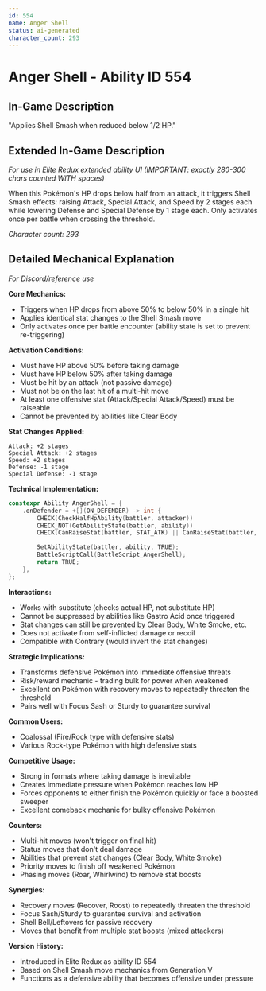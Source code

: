 ```yaml
---
id: 554
name: Anger Shell
status: ai-generated
character_count: 293
---
```


# Anger Shell - Ability ID 554

## In-Game Description
"Applies Shell Smash when reduced below 1/2 HP."

## Extended In-Game Description
*For use in Elite Redux extended ability UI (IMPORTANT: exactly 280-300 chars counted WITH spaces)*

When this Pokémon's HP drops below half from an attack, it triggers Shell Smash effects: raising Attack, Special Attack, and Speed by 2 stages each while lowering Defense and Special Defense by 1 stage each. Only activates once per battle when crossing the threshold.

*Character count: 293*

## Detailed Mechanical Explanation
*For Discord/reference use*

**Core Mechanics:**
- Triggers when HP drops from above 50% to below 50% in a single hit
- Applies identical stat changes to the Shell Smash move
- Only activates once per battle encounter (ability state is set to prevent re-triggering)

**Activation Conditions:**
- Must have HP above 50% before taking damage
- Must have HP below 50% after taking damage  
- Must be hit by an attack (not passive damage)
- Must not be on the last hit of a multi-hit move
- At least one offensive stat (Attack/Special Attack/Speed) must be raiseable
- Cannot be prevented by abilities like Clear Body

**Stat Changes Applied:**
```
Attack: +2 stages
Special Attack: +2 stages  
Speed: +2 stages
Defense: -1 stage
Special Defense: -1 stage
```

**Technical Implementation:**
```c
constexpr Ability AngerShell = {
    .onDefender = +[](ON_DEFENDER) -> int {
        CHECK(CheckHalfHpAbility(battler, attacker))
        CHECK_NOT(GetAbilityState(battler, ability))
        CHECK(CanRaiseStat(battler, STAT_ATK) || CanRaiseStat(battler, STAT_SPATK) || CanRaiseStat(battler, STAT_SPEED))

        SetAbilityState(battler, ability, TRUE);
        BattleScriptCall(BattleScript_AngerShell);
        return TRUE;
    },
};
```

**Interactions:**
- Works with substitute (checks actual HP, not substitute HP)
- Cannot be suppressed by abilities like Gastro Acid once triggered
- Stat changes can still be prevented by Clear Body, White Smoke, etc.
- Does not activate from self-inflicted damage or recoil
- Compatible with Contrary (would invert the stat changes)

**Strategic Implications:**
- Transforms defensive Pokémon into immediate offensive threats
- Risk/reward mechanic - trading bulk for power when weakened
- Excellent on Pokémon with recovery moves to repeatedly threaten the threshold
- Pairs well with Focus Sash or Sturdy to guarantee survival

**Common Users:**
- Coalossal (Fire/Rock type with defensive stats)
- Various Rock-type Pokémon with high defensive stats

**Competitive Usage:**
- Strong in formats where taking damage is inevitable
- Creates immediate pressure when Pokémon reaches low HP
- Forces opponents to either finish the Pokémon quickly or face a boosted sweeper
- Excellent comeback mechanic for bulky offensive Pokémon

**Counters:**
- Multi-hit moves (won't trigger on final hit)
- Status moves that don't deal damage
- Abilities that prevent stat changes (Clear Body, White Smoke)
- Priority moves to finish off weakened Pokémon
- Phasing moves (Roar, Whirlwind) to remove stat boosts

**Synergies:**
- Recovery moves (Recover, Roost) to repeatedly threaten the threshold
- Focus Sash/Sturdy to guarantee survival and activation
- Shell Bell/Leftovers for passive recovery
- Moves that benefit from multiple stat boosts (mixed attackers)

**Version History:**
- Introduced in Elite Redux as ability ID 554
- Based on Shell Smash move mechanics from Generation V
- Functions as a defensive ability that becomes offensive under pressure